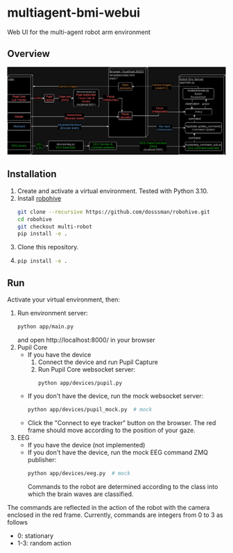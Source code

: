 # multiagent-bmi-webui
Web UI for the multi-agent robot arm environment

## Overview
![overview image](assets/multiagent-bmi-webui.drawio.png)


## Installation
1. Create and activate a virtual environment. Tested with Python 3.10.
2. Install [robohive](https://github.com/dosssman/robohive/tree/multi-robot)
    ```bash
    git clone --recursive https://github.com/dosssman/robohive.git
    cd robohive
    git checkout multi-robot
    pip install -e .
    ```
3. Clone this repository.
4. 
    ```bash
    pip install -e .
    ```

## Run
Activate your virtual environment, then:
1. Run environment server:
    ```bash
    python app/main.py
    ```
    and open http://localhost:8000/ in your browser
2. Pupil Core
    - If you have the device
        1. Connect the device and run Pupil Capture
        2. Run Pupil Core websocket server:
            ```
            python app/devices/pupil.py
            ```
    - If you don't have the device, run the mock websocket server:
        ```bash
        python app/devices/pupil_mock.py  # mock
        ```
    - Click the "Connect to eye tracker" button on the browser.
      The red frame should move according to the position of your gaze.
3. EEG
    - If you have the device
        (not implemented)
    - If you don't have the device, run the mock EEG command ZMQ publisher:
        ```bash
        python app/devices/eeg.py  # mock
        ```
      Commands to the robot are determined according to the class into which the brain waves are classified.

The commands are reflected in the action of the robot with the camera enclosed in the red frame.
Currently, commands are integers from 0 to 3 as follows
- 0: stationary
- 1-3: random action
